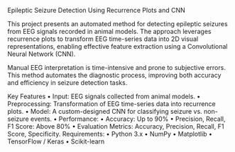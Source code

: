 Epileptic Seizure Detection Using Recurrence Plots and CNN

This project presents an automated method for detecting epileptic seizures from EEG signals recorded in animal models. The approach leverages recurrence plots to transform EEG time-series data into 2D visual representations, enabling effective feature extraction using a Convolutional Neural Network (CNN).

Manual EEG interpretation is time-intensive and prone to subjective errors. This method automates the diagnostic process, improving both accuracy and efficiency in seizure detection tasks.

Key Features
	•	Input: EEG signals collected from animal models.
	•	Preprocessing: Transformation of EEG time-series data into recurrence plots.
	•	Model: A custom-designed CNN for classifying seizure vs. non-seizure events.
	•	Performance:
	•	Accuracy: Up to 90%
	•	Precision, Recall, F1 Score: Above 80%
	•	Evaluation Metrics: Accuracy, Precision, Recall, F1 Score, Specificity.
 Requirements:
 	•	Python 3.x
	•	NumPy
	•	Matplotlib
	•	TensorFlow / Keras
	•	Scikit-learn
 
